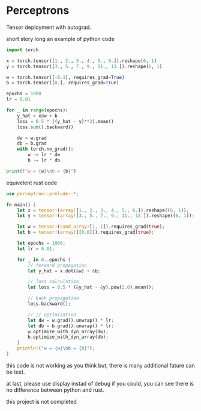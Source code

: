 # Perceptrons
Tensor deployment with autograd.

short story long
an example of python code

```python
import torch

x = torch.tensor([1., 2., 3., 4., 5., 6.]).reshape(6, 1)
y = torch.tensor([3., 5., 7., 9., 11., 13.]).reshape(6, 1)

w = torch.tensor([-0.1], requires_grad=True)
b = torch.tensor([0.], requires_grad=True)

epochs = 1000
lr = 0.01

for _ in range(epochs):
    y_hat = x@w + b
    loss = 0.5 * ((y_hat - y)**2).mean()
    loss.sum().backward()

    dw = w.grad
    db = b.grad
    with torch.no_grad():
        w -= lr * dw
        b -= lr * db

print(f"w = {w}\nb = {b}")
```


equivelent rust code
```rust
use perceptron::prelude::*;

fn main() {
    let x = tensor!(array![1., 2., 3., 4., 5., 6.]).reshape((6, 1));
    let y = tensor!(array![3., 5., 7., 9., 11., 13.]).reshape((6, 1));

    let w = tensor!(rand_array![1, 1]).requires_grad(true);
    let b = tensor!(array![[0.0]]).requires_grad(true);

    let epochs = 1000;
    let lr = 0.01;

    for _ in 0..epochs {
        // forward propagation
        let y_hat = x.dot(&w) + &b;

        // loss calculation
        let loss = 0.5 * (&y_hat - &y).pow(2.0).mean();

        // back propagation
        loss.backward();

        // // optimization
        let dw = w.grad().unwrap() * lr;
        let db = b.grad().unwrap() * lr;
        w.optimize_with_dyn_array(dw);
        b.optimize_with_dyn_array(db);
    }
    println!("w = {w}\nb = {b}");
}
```
this code is not working as you think but, there is many additional fature can be test.

at last, please use display instad of debug if you could, you can see there is no difference between python and rust.

this project is not completed

